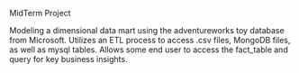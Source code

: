 MidTerm Project

Modeling a dimensional data mart using the adventureworks toy database from Microsoft. 
Utilizes an ETL process to access .csv files, MongoDB files, as well as mysql tables. 
Allows some end user to access the fact_table and query for key business insights.
